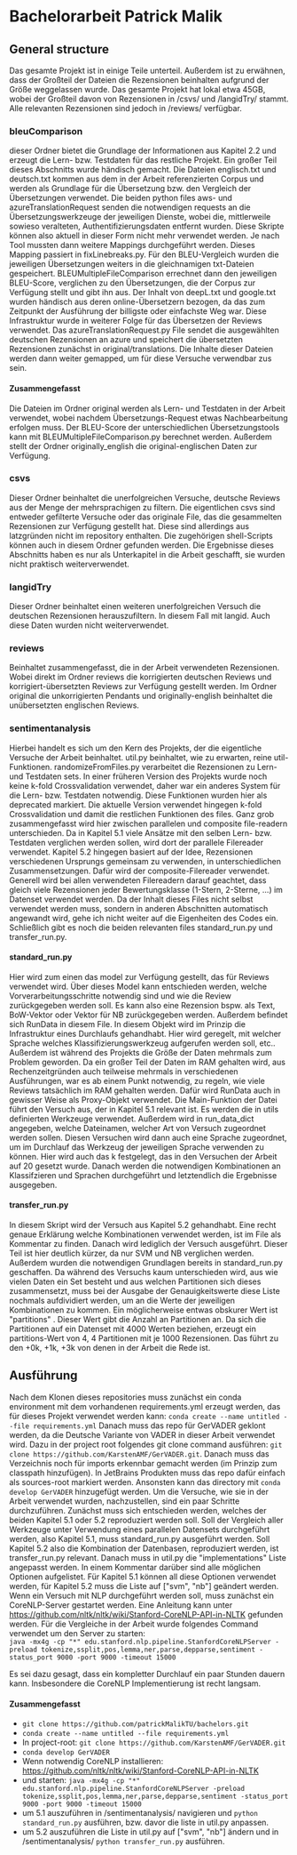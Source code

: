 # Bachelorarbeit Patrick Malik

## General structure

Das gesamte Projekt ist in einige Teile unterteil. Außerdem ist zu erwähnen, dass der Großteil der Dateien die
Rezensionen beinhalten aufgrund der Größe weggelassen wurde. Das gesamte Projekt hat lokal etwa 45GB, wobei der Großteil
davon von Rezensionen in /csvs/ und /langidTry/ stammt. Alle relevanten Rezensionen sind jedoch in /reviews/ verfügbar.

### bleuComparison

dieser Ordner bietet die Grundlage der Informationen aus Kapitel 2.2 und erzeugt die Lern- bzw. Testdaten für das
restliche Projekt. Ein großer Teil dieses Abschnitts wurde händisch gemacht. Die Dateien englisch.txt und deutsch.txt
kommen aus dem in der Arbeit referenzierten Corpus und werden als Grundlage für die Übersetzung bzw. den Vergleich der
Übersetzungen verwendet. Die beiden python files aws- und azureTranslationRequest senden die notwendigen requests an die
Übersetzungswerkzeuge der jeweiligen Dienste, wobei die, mittlerweile sowieso veralteten, Authentifizierungsdaten
entfernt wurden. Diese Skripte können also aktuell in dieser Form nicht mehr verwendet werden. Je nach Tool mussten dann
weitere Mappings durchgeführt werden. Dieses Mapping passiert in fixLinebreaks.py. Für den BLEU-Vergleich wurden die
jeweiligen Übersetzungen weiters in die gleichnamigen txt-Dateien gespeichert. BLEUMultipleFileComparison errechnet dann
den jeweiligen BLEU-Score, verglichen zu den Übersetzungen, die der Corpus zur Verfügung stellt und gibt ihn aus. Der
Inhalt von deepL.txt und google.txt wurden händisch aus deren online-Übersetzern bezogen, da das zum Zeitpunkt der
Ausführung der billigste oder einfachste Weg war. Diese Infrastruktur wurde in weiterer Folge für das Übersetzen der
Reviews verwendet. Das azureTranslationRequest.py File sendet die ausgewählten deutschen Rezensionen an azure und
speichert die übersetzten Rezensionen zunächst in original/translations. Die Inhalte dieser Dateien werden dann weiter
gemapped, um für diese Versuche verwendbar zus sein.

#### Zusammengefasst

Die Dateien im Ordner original werden als Lern- und Testdaten in der Arbeit verwendet, wobei nachdem
Übersetzungs-Request etwas Nachbearbeitung erfolgen muss. Der BLEU-Score der unterschiedlichen Übersetzungstools kann
mit BLEUMultipleFileComparison.py berechnet werden. Außerdem stellt der Ordner originally_english die
original-englischen Daten zur Verfügung.

### csvs

Dieser Ordner beinhaltet die unerfolgreichen Versuche, deutsche Reviews aus der Menge der mehrsprachigen zu filtern. Die
eigentlichen csvs sind entweder gefilterte Versuche oder das originale File, das die gesammelten Rezensionen zur
Verfügung gestellt hat. Diese sind allerdings aus latzgründen nicht im repository enthalten. Die zugehörigen
shell-Scripts können auch in diesem Ordner gefunden werden. Die Ergebnisse dieses Abschnitts haben es nur als
Unterkapitel in die Arbeit geschafft, sie wurden nicht praktisch weiterverwendet.

### langidTry

Dieser Ordner beinhaltet einen weiteren unerfolgreichen Versuch die deutschen Rezensionen herauszufiltern. In diesem
Fall mit langid. Auch diese Daten wurden nicht weiterverwendet.

### reviews

Beinhaltet zusammengefasst, die in der Arbeit verwendeten Rezensionen. Wobei direkt im Ordner reviews die korrigierten
deutschen Reviews und korrigiert-übersetzten Reviews zur Verfügung gestellt werden. Im Ordner original die
unkorrigierten Pendants und originally-english beinhaltet die unübersetzten englischen Reviews.

### sentimentanalysis

Hierbei handelt es sich um den Kern des Projekts, der die eigentliche Versuche der Arbeit beinhaltet. util.py
beinhaltet, wie zu erwarten, reine util-Funktionen. randomizeFromFiles.py verarbeitet die Rezensionen zu Lern- und
Testdaten sets. In einer früheren Version des Projekts wurde noch keine k-fold Crossvalidation verwendet, daher war ein
anderes System für die Lern- bzw. Testdaten notwendig. Diese Funktionen wurden hier als deprecated markiert. Die
aktuelle Version verwendet hingegen k-fold Crossvalidation und damit die restlichen Funktionen des files. Ganz grob
zusammengefasst wird hier zwischen parallelen und composite file-readern unterschieden. Da in Kapitel 5.1 viele Ansätze
mit den selben Lern- bzw. Testdaten verglichen werden sollen, wird dort der parallele Filereader verwendet. Kapitel 5.2
hingegen basiert auf der Idee, Rezensionen verschiedenen Ursprungs gemeinsam zu verwenden, in unterschiedlichen
Zusammensetzungen. Dafür wird der composite-Filereader verwendet. Generell wird bei allen verwendeten Filereadern darauf
geachtet, dass gleich viele Rezensionen jeder Bewertungsklasse
(1-Stern, 2-Sterne, ...) im Datenset verwendet werden. Da der Inhalt dieses Files nicht selbst verwendet werden muss,
sondern in anderen Abschnitten automatisch angewandt wird, gehe ich nicht weiter auf die Eigenheiten des Codes ein.
Schließlich gibt es noch die beiden relevanten files standard_run.py und transfer_run.py.

#### standard_run.py

Hier wird zum einen das model zur Verfügung gestellt, das für Reviews verwendet wird. Über dieses Model kann entschieden
werden, welche Vorverarbeitungsschritte notwendig sind und wie die Review zurückgegeben werden soll. Es kann also eine
Rezension bspw. als Text, BoW-Vektor oder Vektor für NB zurückgegeben werden. Außerdem befindet sich RunData in diesem
File. In diesem Objekt wird im Prinzip die Infrastruktur eines Durchlaufs gehandhabt. Hier wird geregelt, mit welcher
Sprache welches Klassifizierungswerkzeug aufgerufen werden soll, etc.. Außerdem ist während des Projekts die Größe der
Daten mehrmals zum Problem geworden. Da ein großer Teil der Daten im RAM gehalten wird, aus Rechenzeitgründen auch
teilweise mehrmals in verschiedenen Ausführungen, war es ab einem Punkt notwendig, zu regeln, wie viele Reviews
tatsächlich im RAM gehalten werden. Dafür wird RunData auch in gewisser Weise als Proxy-Objekt verwendet. Die
Main-Funktion der Datei führt den Versuch aus, der in Kapitel 5.1 relevant ist. Es werden die in utils definierten
Werkzeuge verwendet. Außerdem wird in run_data_dict angegeben, welche Dateinamen, welcher Art von Versuch zugeordnet
werden sollen. Diesen Versuchen wird dann auch eine Sprache zugeordnet, um im Durchlauf das Werkzeug der jeweiligen
Sprache verwenden zu können. Hier wird auch das k festgelegt, das in den Versuchen der Arbeit auf 20 gesetzt wurde.
Danach werden die notwendigen Kombinationen an Klassifzieren und Sprachen durchgeführt und letztendlich die Ergebnisse
ausgegeben.

#### transfer_run.py

In diesem Skript wird der Versuch aus Kapitel 5.2 gehandhabt. Eine recht genaue Erklärung welche Kombinationen verwendet
werden, ist im File als Kommentar zu finden. Danach wird lediglich der Versuch ausgeführt. Dieser Teil ist hier deutlich
kürzer, da nur SVM und NB verglichen werden. Außerdem wurden die notwendigen Grundlagen bereits in standard_run.py
geschaffen. Da während des Versuchs kaum unterschieden wird, aus wie vielen Daten ein Set besteht und aus welchen
Partitionen sich dieses zusammensetzt, muss bei der Ausgabe der Genauigkeitswerte diese Liste nochmals aufdividiert
werden, um an die Werte der jeweiligen Kombinationen zu kommen. Ein möglicherweise entwas obskurer Wert ist "partitions"
. Dieser Wert gibt die Anzahl an Partitionen an. Da sich die Partitionen auf ein Datenset mit 4000 Werten beziehen,
erzeugt ein partitions-Wert von 4, 4 Partitionen mit je 1000 Rezensionen. Das führt zu den +0k, +1k, +3k von denen in
der Arbeit die Rede ist.

## Ausführung

Nach dem Klonen dieses repositories muss zunächst ein conda environment mit dem vorhandenen requirements.yml erzeugt
werden, das für dieses Projekt verwendet werden kann: `conda create --name untitled --file requirements.yml` Danach muss
das repo für GerVADER geklont werden, da die Deutsche Variante von VADER in dieser Arbeit verwendet wird. Dazu in der
project root folgendes git clone command ausführen: `git clone https://github.com/KarstenAMF/GerVADER.git`. Danach muss
das Verzeichnis noch für imports erkennbar gemacht werden (im Prinzip zum classpath hinzufügen). In JetBrains Produkten
muss das repo dafür einfach als sources-root markiert werden. Ansonsten kann das directory mit
`conda develop GerVADER` hinzugefügt werden. Um die Versuche, wie sie in der Arbeit verwendet wurden, nachzustellen,
sind ein paar Schritte durchzuführen. Zunächst muss sich entschieden werden, welches der beiden Kapitel 5.1 oder 5.2
reproduziert werden soll. Soll der Vergleich aller Werkzeuge unter Verwendung eines parallelen Datensets durchgeführt
werden, also Kapitel 5.1, muss standard_run.py ausgeführt werden. Soll Kapitel 5.2 also die Kombination der Datenbasen,
reproduziert werden, ist transfer_run.py relevant. Danach muss in util.py die "implementations" Liste angepasst werden.
In einem Kommentar darüber sind alle möglichen Optionen aufgelistet. Für Kapitel 5.1 können all diese Optionen verwendet
werden, für Kapitel 5.2 muss die Liste auf
["svm", "nb"] geändert werden. Wenn ein Versuch mit NLP durchgeführt werden soll, muss zunächst ein CoreNLP-Server
gestartet werden. Eine Anleitung kann unter https://github.com/nltk/nltk/wiki/Stanford-CoreNLP-API-in-NLTK gefunden
werden. Für die Vergleiche in der Arbeit wurde folgendes Command verwendet um den Server zu starten:<br/>
`java -mx4g -cp "*" edu.stanford.nlp.pipeline.StanfordCoreNLPServer -preload tokenize,ssplit,pos,lemma,ner,parse,depparse,sentiment -status_port 9000 -port 9000 -timeout 15000`

Es sei dazu gesagt, dass ein kompletter Durchlauf ein paar Stunden dauern kann. Insbesondere die CoreNLP Implementierung
ist recht langsam.

#### Zusammengefasst

- `git clone https://github.com/patrickMalikTU/bachelors.git`
- `conda create --name untitled --file requirements.yml`
- In project-root: `git clone https://github.com/KarstenAMF/GerVADER.git`
- `conda develop GerVADER`
- Wenn notwendig CoreNLP installieren: https://github.com/nltk/nltk/wiki/Stanford-CoreNLP-API-in-NLTK
- und
  starten: `java -mx4g -cp "*" edu.stanford.nlp.pipeline.StanfordCoreNLPServer -preload tokenize,ssplit,pos,lemma,ner,parse,depparse,sentiment -status_port 9000 -port 9000 -timeout 15000`
- um 5.1 auszuführen in /sentimentanalysis/ navigieren und `python standard_run.py` ausführen, bzw. davor die liste in
  util.py anpassen.
- um 5.2 auszuführen die Liste in util.py auf ["svm", "nb"] ändern und in /sentimentanalysis/ `python transfer_run.py`
  ausführen.